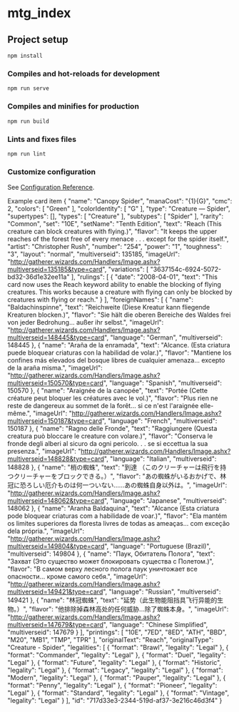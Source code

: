# mtg_index

## Project setup

```
npm install
```

### Compiles and hot-reloads for development

```
npm run serve
```

### Compiles and minifies for production

```
npm run build
```

### Lints and fixes files

```
npm run lint
```

### Customize configuration

See [Configuration Reference](https://cli.vuejs.org/config/).

Example card item
{ "name": "Canopy Spider", "manaCost": "{1}{G}", "cmc": 2, "colors": [ "Green" ], "colorIdentity": [ "G" ], "type": "Creature — Spider", "supertypes": [], "types": [ "Creature" ], "subtypes": [ "Spider" ], "rarity": "Common", "set": "10E", "setName": "Tenth Edition", "text": "Reach (This creature can block creatures with flying.)", "flavor": "It keeps the upper reaches of the forest free of every menace . . . except for the spider itself.", "artist": "Christopher Rush", "number": "254", "power": "1", "toughness": "3", "layout": "normal", "multiverseid": 135185, "imageUrl": "http://gatherer.wizards.com/Handlers/Image.ashx?multiverseid=135185&type=card", "variations": [ "3637154c-6924-5072-bd32-36d1e32ee11a" ], "rulings": [ { "date": "2008-04-01", "text": "This card now uses the Reach keyword ability to enable the blocking of flying creatures. This works because a creature with flying can only be blocked by creatures with flying or reach." } ], "foreignNames": [ { "name": "Baldachinspinne", "text": "Reichweite (Diese Kreatur kann fliegende Kreaturen blocken.)", "flavor": "Sie hält die oberen Bereiche des Waldes frei von jeder Bedrohung... außer ihr selbst.", "imageUrl": "http://gatherer.wizards.com/Handlers/Image.ashx?multiverseid=148445&type=card", "language": "German", "multiverseid": 148445 }, { "name": "Araña de la enramada", "text": "Alcance. (Esta criatura puede bloquear criaturas con la habilidad de volar.)", "flavor": "Mantiene los confines más elevados del bosque libres de cualquier amenaza... excepto de la araña misma.", "imageUrl": "http://gatherer.wizards.com/Handlers/Image.ashx?multiverseid=150570&type=card", "language": "Spanish", "multiverseid": 150570 }, { "name": "Araignée de la canopée", "text": "Portée (Cette créature peut bloquer les créatures avec le vol.)", "flavor": "Plus rien ne reste de dangereux au sommet de la forêt… si ce n'est l'araignée elle-même.", "imageUrl": "http://gatherer.wizards.com/Handlers/Image.ashx?multiverseid=150187&type=card", "language": "French", "multiverseid": 150187 }, { "name": "Ragno delle Fronde", "text": "Raggiungere (Questa creatura può bloccare le creature con volare.)", "flavor": "Conserva le fronde degli alberi al sicuro da ogni pericolo. . . se si eccettua la sua presenza.", "imageUrl": "http://gatherer.wizards.com/Handlers/Image.ashx?multiverseid=148828&type=card", "language": "Italian", "multiverseid": 148828 }, { "name": "梢の蜘蛛", "text": "到達 （このクリーチャーは飛行を持つクリーチャーをブロックできる。）", "flavor": "あの蜘蛛がいるおかげで、林冠に恐ろしい厄介ものは何一ついない……あの蜘蛛自身以外は。", "imageUrl": "http://gatherer.wizards.com/Handlers/Image.ashx?multiverseid=148062&type=card", "language": "Japanese", "multiverseid": 148062 }, { "name": "Aranha Baldaquina", "text": "Alcance (Esta criatura pode bloquear criaturas com a habilidade de voar.)", "flavor": "Ela mantém os limites superiores da floresta livres de todas as ameaças... com exceção dela própria.", "imageUrl": "http://gatherer.wizards.com/Handlers/Image.ashx?multiverseid=149804&type=card", "language": "Portuguese (Brazil)", "multiverseid": 149804 }, { "name": "Паук, Обитатель Полога", "text": "Захват (Это существо может блокировать существа с Полетом.)", "flavor": "В самом верху лесного полога паук уничтожает все опасности... кроме самого себя.", "imageUrl": "http://gatherer.wizards.com/Handlers/Image.ashx?multiverseid=149421&type=card", "language": "Russian", "multiverseid": 149421 }, { "name": "林冠蜘蛛", "text": "延势（此生物能阻挡具飞行异能的生物。）", "flavor": "他排除掉森林高处的任何威胁...除了蜘蛛本身。", "imageUrl": "http://gatherer.wizards.com/Handlers/Image.ashx?multiverseid=147679&type=card", "language": "Chinese Simplified", "multiverseid": 147679 } ], "printings": [ "10E", "7ED", "8ED", "ATH", "BBD", "M20", "MB1", "TMP", "TPR" ], "originalText": "Reach", "originalType": "Creature - Spider", "legalities": [ { "format": "Brawl", "legality": "Legal" }, { "format": "Commander", "legality": "Legal" }, { "format": "Duel", "legality": "Legal" }, { "format": "Future", "legality": "Legal" }, { "format": "Historic", "legality": "Legal" }, { "format": "Legacy", "legality": "Legal" }, { "format": "Modern", "legality": "Legal" }, { "format": "Pauper", "legality": "Legal" }, { "format": "Penny", "legality": "Legal" }, { "format": "Pioneer", "legality": "Legal" }, { "format": "Standard", "legality": "Legal" }, { "format": "Vintage", "legality": "Legal" } ], "id": "717d33e3-2344-519d-af37-3e216c46d3f4" }
